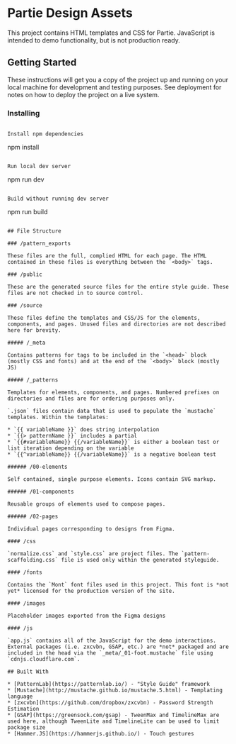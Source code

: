 # Partie Design Assets

This project contains HTML templates and CSS for Partie. JavaScript is intended to demo functionality, but is not production ready.

## Getting Started

These instructions will get you a copy of the project up and running on your local machine for development and testing purposes. See deployment for notes on how to deploy the project on a live system.

### Installing

```

Install npm dependencies

```
npm install
```

Run local dev server

```
npm run dev
```

Build without running dev server

```
npm run build
```

## File Structure

### /pattern_exports

These files are the full, complied HTML for each page. The HTML contained in these files is everything between the `<body>` tags.

### /public

These are the generated source files for the entire style guide. These files are not checked in to source control.

### /source

These files define the templates and CSS/JS for the elements, components, and pages. Unused files and directories are not described here for brevity.

##### /_meta

Contains patterns for tags to be included in the `<head>` block (mostly CSS and fonts) and at the end of the `<body>` block (mostly JS) 

##### /_patterns

Templates for elements, components, and pages. Numbered prefixes on directories and files are for ordering purposes only.

`.json` files contain data that is used to populate the `mustache` templates. Within the templates:

* `{{ variableName }}` does string interpolation
* `{{> patternName }}` includes a partial
* `{{#variableName}} {{/variableName}}` is either a boolean test or list iteration depending on the variable
* `{{^variableName}} {{/variableName}}` is a negative boolean test

###### /00-elements

Self contained, single purpose elements. Icons contain SVG markup.

###### /01-components

Reusable groups of elements used to compose pages.

###### /02-pages

Individual pages corresponding to designs from Figma.

#### /css

`normalize.css` and `style.css` are project files. The `pattern-scaffolding.css` file is used only within the generated styleguide.

#### /fonts

Contains the `Mont` font files used in this project. This font is *not yet* licensed for the production version of the site.

#### /images

Placeholder images exported from the Figma designs

#### /js

`app.js` contains all of the JavaScript for the demo interactions. External packages (i.e. zxcvbn, GSAP, etc.) are *not* packaged and are included in the head via the `_meta/_01-foot.mustache` file using `cdnjs.cloudflare.com`.

## Built With

* [PatternLab](https://patternlab.io/) - "Style Guide" framework
* [Mustache](http://mustache.github.io/mustache.5.html) - Templating language
* [zxcvbn](https://github.com/dropbox/zxcvbn) - Password Strength Estimation
* [GSAP](https://greensock.com/gsap) - TweenMax and TimelineMax are used here, although TweenLite and TimelineLite can be used to limit package size
* [Hammer.JS](https://hammerjs.github.io/) - Touch gestures


